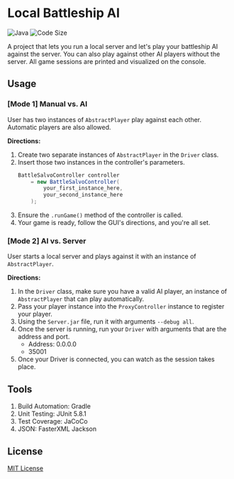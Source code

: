 # Local Battleship AI
<div>
   <p>
      <a><img src="https://img.shields.io/badge/Language-Java-blue" alt="Java"></a>
      <a><img src="https://shields.io/github/languages/code-size/KiyonoKara/Local-Battleship-AI?color=ffc300" alt="Code Size"/></a>
   </p>
</div>

A project that lets you run a local server and let's play your battleship AI against the server. You can also play against other AI players without the server. All game sessions are printed and visualized on the console.

## Usage

### [Mode 1] Manual vs. AI  
User has two instances of `AbstractPlayer` play against each other. Automatic players are also allowed.  

**Directions:**
1. Create two separate instances of `AbstractPlayer` in the `Driver` class. 
2. Insert those two instances in the controller's parameters.
    ```java
    BattleSalvoController controller 
        = new BattleSalvoController(
            your_first_instance_here,
            your_second_instance_here
        );
    ```
3. Ensure the `.runGame()` method of the controller is called.
4. Your game is ready, follow the GUI's directions, and you're all set.

### [Mode 2] AI vs. Server  
User starts a local server and plays against it with an instance of `AbstractPlayer`.

**Directions:**
1. In the `Driver` class, make sure you have a valid AI player, an instance of `AbstractPlayer` that can play automatically.
2. Pass your player instance into the `ProxyController` instance to register your player.
3. Using the `Server.jar` file, run it with arguments `--debug all`.
4. Once the server is running, run your `Driver` with arguments that are the address and port.
   - Address: 0.0.0.0
   - 35001
5. Once your Driver is connected, you can watch as the session takes place.

## Tools
1. Build Automation: Gradle
2. Unit Testing: JUnit 5.8.1
3. Test Coverage: JaCoCo
4. JSON: FasterXML Jackson

## License
[MIT License](LICENSE.md)